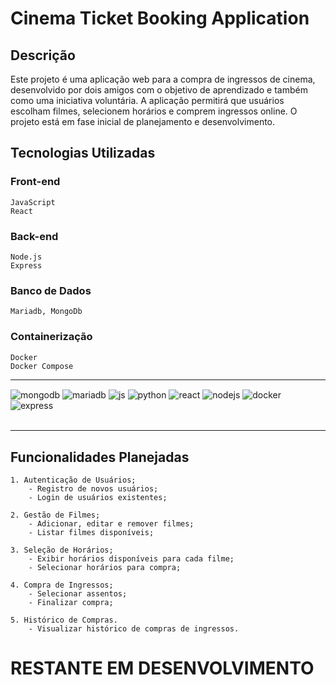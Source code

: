  # Cinema Ticket Booking Application
## Descrição
Este projeto é uma aplicação web para a compra de ingressos de cinema, desenvolvido por dois amigos com o objetivo de aprendizado e também como uma iniciativa voluntária. A aplicação permitirá que usuários escolham filmes, selecionem horários e comprem ingressos online. O projeto está em fase inicial de planejamento e desenvolvimento.

## Tecnologias Utilizadas
### Front-end

    JavaScript
    React

### Back-end

    Node.js
    Express

### Banco de Dados

    Mariadb, MongoDb 

### Containerização

    Docker
    Docker Compose
    
<hr>
<div style="display: inline_block">
  <img align="center" alt="mongodb" src="https://img.shields.io/badge/MongoDB-%234ea94b.svg?style=for-the-badge&logo=mongodb&logoColor=white" />
  <img align="center" alt="mariadb" src="https://img.shields.io/badge/MariaDB-003545?style=for-the-badge&logo=mariadb&logoColor=white" />
  <img align="center" alt="js" src="https://img.shields.io/badge/JavaScript-F7DF1E?style=for-the-badge&logo=javascript&logoColor=black" />
  <img align="center" alt="python" src="https://img.shields.io/badge/python-3670A0?style=for-the-badge&logo=python&logoColor=ffdd54" />
  <img align="center" alt="react" src="https://img.shields.io/badge/React-20232A?style=for-the-badge&logo=react&logoColor=61DAFB" />
  <img align="center" alt="nodejs" src="https://img.shields.io/badge/Node.js-43853D?style=for-the-badge&logo=node.js&logoColor=white" />
  <img align="center" alt="docker" src="https://img.shields.io/badge/docker-%230db7ed.svg?style=for-the-badge&logo=docker&logoColor=white" />
  <img align="center" alt="express" src="https://img.shields.io/badge/express.js-%23404d59.svg?style=for-the-badge&logo=express&logoColor=%2361DAFB" />
</div><br/><hr>

## Funcionalidades Planejadas

    1. Autenticação de Usuários;
        - Registro de novos usuários;
        - Login de usuários existentes;

    2. Gestão de Filmes;
        - Adicionar, editar e remover filmes;
        - Listar filmes disponíveis;

    3. Seleção de Horários;
        - Exibir horários disponíveis para cada filme;
        - Selecionar horários para compra;

    4. Compra de Ingressos;
        - Selecionar assentos;
        - Finalizar compra;

    5. Histórico de Compras.
        - Visualizar histórico de compras de ingressos.

# RESTANTE EM DESENVOLVIMENTO
